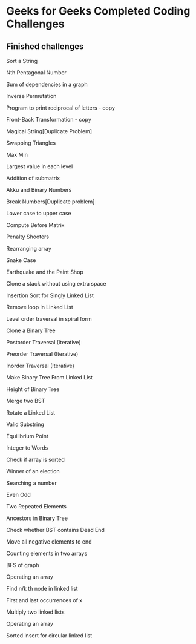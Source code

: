 # Geeks for Geeks Completed Coding Challenges
## Finished challenges
Sort a String

Nth Pentagonal Number

Sum of dependencies in a graph

Inverse Permutation

Program to print reciprocal of letters - copy

Front-Back Transformation - copy

Magical String[Duplicate Problem]

Swapping Triangles

Max Min

Largest value in each level

Addition of submatrix

Akku and Binary Numbers

Break Numbers[Duplicate problem]

Lower case to upper case

Compute Before Matrix

Penalty Shooters

Rearranging array

Snake Case

Earthquake and the Paint Shop

Clone a stack without using extra space

Insertion Sort for Singly Linked List

Remove loop in Linked List

Level order traversal in spiral form

Clone a Binary Tree

Postorder Traversal (Iterative)

Preorder Traversal (Iterative)

Inorder Traversal (Iterative)

Make Binary Tree From Linked List

Height of Binary Tree

Merge two BST

Rotate a Linked List

Valid Substring

Equilibrium Point

Integer to Words

Check if array is sorted

Winner of an election

Searching a number

Even Odd

Two Repeated Elements

Ancestors in Binary Tree

Check whether BST contains Dead End

Move all negative elements to end

Counting elements in two arrays

BFS of graph

Operating an array

Find n/k th node in linked list

First and last occurrences of x

Multiply two linked lists

Operating an array

Sorted insert for circular linked list